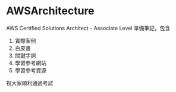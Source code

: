 AWSArchitecture
===============
AWS Certified Solutions Architect - Associate Level
準備筆記，包含

1. 實際案例
2. 白皮書
3. 關鍵字詞
4. 學習參考網站
5. 學習參考資源

祝大家順利通過考試
